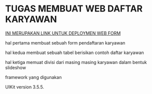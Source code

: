 <h1>TUGAS MEMBUAT WEB DAFTAR KARYAWAN</h1>

<a href="https://asep10001.github.io/g2-d1/pr1/web_form/index.html">
INI MERUPAKAN LINK UNTUK DEPLOYMEN WEB FORM
</a>

hal pertama membuat sebuah form pendaftaran karyawan

hal kedua membuat sebuah tabel berisikan contoh daftar karyawan

hal ketiga memuat divisi dari masing masing karyawan dalam bentuk slideshow


framework yang digunakan

UIKit version 3.5.5.

